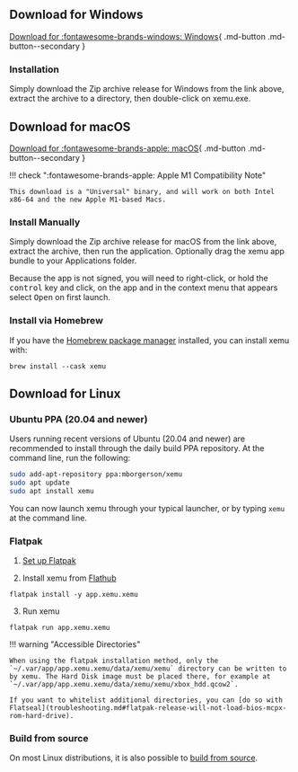 ## Download for Windows

[Download for :fontawesome-brands-windows: Windows](https://github.com/mborgerson/xemu/releases/latest/download/xemu-win-release.zip){ .md-button .md-button--secondary }

### Installation

Simply download the Zip archive release for Windows from the link above, extract the archive to a directory, then double-click on xemu.exe.

## Download for macOS

[Download for :fontawesome-brands-apple: macOS](https://github.com/mborgerson/xemu/releases/latest/download/xemu-macos-universal-release.zip){ .md-button .md-button--secondary }

!!! check ":fontawesome-brands-apple: Apple M1 Compatibility Note"

	This download is a "Universal" binary, and will work on both Intel x86-64 and the new Apple M1-based Macs.

### Install Manually

Simply download the Zip archive release for macOS from the link above, extract the archive, then run the application. Optionally drag the xemu app bundle to your Applications folder.

Because the app is not signed, you will need to right-click, or hold the <kbd>control</kbd> key and click, on the app and in the context menu that appears select <kbd>Open</kbd> on first launch.

### Install via Homebrew

If you have the [Homebrew package manager](https://brew.sh) installed, you can install xemu with:

`brew install --cask xemu`

## Download for Linux

### Ubuntu PPA (20.04 and newer)

Users running recent versions of Ubuntu (20.04 and newer) are recommended to install through the daily build PPA repository. At the command line, run the following:

```sh
sudo add-apt-repository ppa:mborgerson/xemu
sudo apt update
sudo apt install xemu
```

You can now launch xemu through your typical launcher, or by typing `xemu` at the command line.

### Flatpak

1. [Set up Flatpak](https://www.flatpak.org/setup/)

2. Install xemu from [Flathub](https://flathub.org/apps/details/app.xemu.xemu)

`flatpak install -y app.xemu.xemu`

3. Run xemu

`flatpak run app.xemu.xemu`

!!! warning "Accessible Directories"

	When using the flatpak installation method, only the `~/.var/app/app.xemu.xemu/data/xemu/xemu` directory can be written to by xemu. The Hard Disk image must be placed there, for example at `~/.var/app/app.xemu.xemu/data/xemu/xemu/xbox_hdd.qcow2`.
	
	If you want to whitelist additional directories, you can [do so with Flatseal](troubleshooting.md#flatpak-release-will-not-load-bios-mcpx-rom-hard-drive).

### Build from source

On most Linux distributions, it is also possible to [build from source](building-from-source.md#linux).
